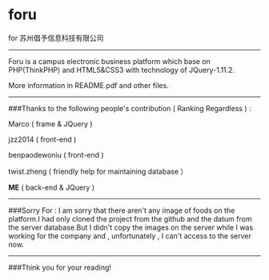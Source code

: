 # foru 
for 苏州倡予信息科技有限公司
<hr>
Foru is a campus electronic business platform which base on PHP(ThinkPHP) and HTML5&CSS3 with technology of JQuery-1.11.2.

More information in README.pdf and other files.
<hr>
###Thanks to the following people's contribution ( Ranking Regardless ) :

Marco ( frame & JQuery )

jzz2014 ( front-end )

benpaodewoniu ( front-end ) 

twist.zheng ( friendly help for maintaining database ）

**ME** ( back-end & JQuery )
<hr>
###Sorry For : 
I am sorry that there aren't any image of foods on the platform.I had only cloned the project from the github and the datum from the server database.But I didn't copy the images on the server while I was working for the company and , unfortunately , I can't access to the server now.
<hr>
###Think you for your reading!  
